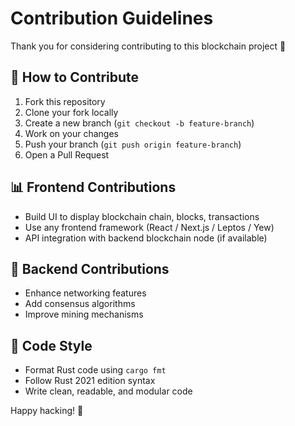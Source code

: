 # Contribution Guidelines

Thank you for considering contributing to this blockchain project 🚀

## 📌 How to Contribute

1. Fork this repository
2. Clone your fork locally
3. Create a new branch (`git checkout -b feature-branch`)
4. Work on your changes
5. Push your branch (`git push origin feature-branch`)
6. Open a Pull Request

## 📊 Frontend Contributions

- Build UI to display blockchain chain, blocks, transactions
- Use any frontend framework (React / Next.js / Leptos / Yew)
- API integration with backend blockchain node (if available)

## 📡 Backend Contributions

- Enhance networking features
- Add consensus algorithms
- Improve mining mechanisms

## 📌 Code Style

- Format Rust code using `cargo fmt`
- Follow Rust 2021 edition syntax
- Write clean, readable, and modular code

Happy hacking! 💖

